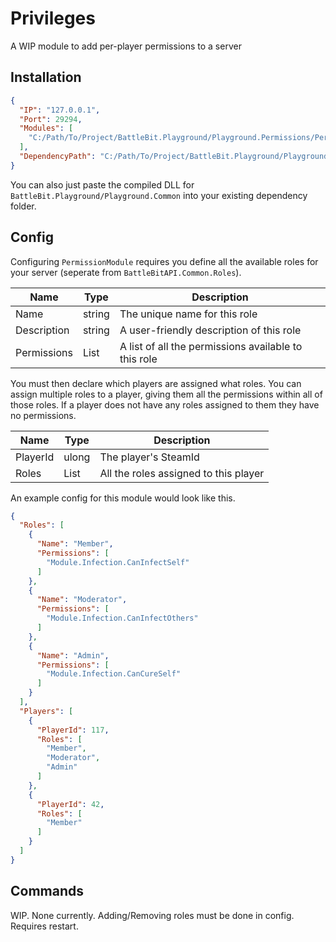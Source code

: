 # Privileges

A WIP module to add per-player permissions to a server

## Installation

```json
{
  "IP": "127.0.0.1",
  "Port": 29294,
  "Modules": [
    "C:/Path/To/Project/BattleBit.Playground/Playground.Permissions/PermissionsModule.cs"
  ],
  "DependencyPath": "C:/Path/To/Project/BattleBit.Playground/Playground.Common/bin/Debug/net6.0"
}
```

You can also just paste the compiled DLL for `BattleBit.Playground/Playground.Common` into your existing dependency
folder.

## Config

Configuring `PermissionModule` requires you define all the available roles for your server (seperate
from `BattleBitAPI.Common.Roles`).

| Name        | Type         | Description                                          |
|-------------|--------------|------------------------------------------------------|
| Name        | string       | The unique name for this role                        |
| Description | string       | A user-friendly description of this role             |
| Permissions | List<string> | A list of all the permissions available to this role |

You must then declare which players are assigned what roles. You can assign multiple roles to a player, giving them all
the permissions within all of those roles. If a player does not have any roles assigned to them they have no
permissions.

| Name     | Type         | Description                           |
|----------|--------------|---------------------------------------|
| PlayerId | ulong        | The player's SteamId                  |
| Roles    | List<string> | All the roles assigned to this player |

An example config for this module would look like this.

```json
{
  "Roles": [
    {
      "Name": "Member",
      "Permissions": [
        "Module.Infection.CanInfectSelf"
      ]
    },
    {
      "Name": "Moderator",
      "Permissions": [
        "Module.Infection.CanInfectOthers"
      ]
    },
    {
      "Name": "Admin",
      "Permissions": [
        "Module.Infection.CanCureSelf"
      ]
    }
  ],
  "Players": [
    {
      "PlayerId": 117,
      "Roles": [
        "Member",
        "Moderator",
        "Admin"
      ]
    },
    {
      "PlayerId": 42,
      "Roles": [
        "Member"
      ]
    }
  ]
}
```

## Commands

WIP. None currently. Adding/Removing roles must be done in config. Requires restart.
